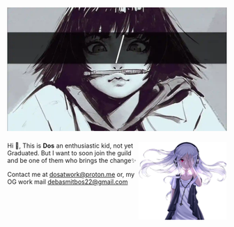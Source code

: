 ![header](assets/head.webp)
===
<img align="right" width="40%" src="assets/left.png">

Hi 👋, This is **Dos** an enthusiastic kid, not yet Graduated. But I want to soon join the guild and be one of them who brings the change✨

Contact me at [dosatwork@proton.me](mailto:dosatwork@proton.me)
or, my OG work mail [debasmitbos22@gmail.com](mailto:debasmitbos22@gmail.com)

